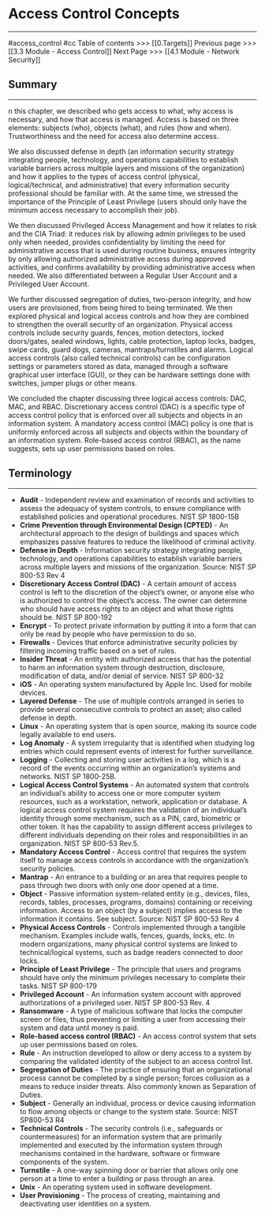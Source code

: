 # Access Control Concepts
---
#access_control  #cc
Table of contents >>> [[0.Targets]]
Previous page >>> [[3.3 Module  - Access Control]]
Next Page >>> [[4.1 Module  - Network Security]]

## Summary
---
n this chapter, we described who gets access to what, why access is necessary, and how that access is managed. Access is based on three elements: subjects (who), objects (what), and rules (how and when). Trustworthiness and the need for access also determine access. 

We also discussed defense in depth (an information security strategy integrating people, technology, and operations capabilities to establish variable barriers across multiple layers and missions of the organization) and how it applies to the types of access control (physical, logical/technical, and administrative) that every information security professional should be familiar with. At the same time, we stressed the importance of the Principle of Least Privilege (users should only have the minimum access necessary to accomplish their job).  

We then discussed Privileged Access Management and how it relates to risk and the CIA Triad: it reduces risk by allowing admin privileges to be used only when needed, provides confidentiality by limiting the need for administrative access that is used during routine business, ensures integrity by only allowing authorized administrative access during approved activities, and confirms availability by providing administrative access when needed. We also differentiated between a Regular User Account and a Privileged User Account.

We further discussed segregation of duties, two-person integrity, and how users are provisioned, from being hired to being terminated. We then explored physical and logical access controls and how they are combined to strengthen the overall security of an organization. Physical access controls include security guards, fences, motion detectors, locked doors/gates, sealed windows, lights, cable protection, laptop locks, badges, swipe cards, guard dogs, cameras, mantraps/turnstiles and alarms. Logical access controls (also called technical controls) can be configuration settings or parameters stored as data, managed through a software graphical user interface (GUI), or they can be hardware settings done with switches, jumper plugs or other means.  

We concluded the chapter discussing three logical access controls: DAC, MAC, and RBAC. Discretionary access control (DAC) is a specific type of access control policy that is enforced over all subjects and objects in an information system. A mandatory access control (MAC) policy is one that is uniformly enforced across all subjects and objects within the boundary of an information system. Role-based access control (RBAC), as the name suggests, sets up user permissions based on roles.
## Terminology
---
- **Audit** - Independent review and examination of records and activities to assess the adequacy of system controls, to ensure compliance with established policies and operational procedures. NIST SP 1800-15B
- **Crime Prevention through Environmental Design (CPTED)** - An architectural approach to the design of buildings and spaces which emphasizes passive features to reduce the likelihood of criminal activity.
- **Defense in Depth** - Information security strategy integrating people, technology, and operations capabilities to establish variable barriers across multiple layers and missions of the organization. Source: NIST SP 800-53 Rev 4
- **Discretionary Access Control (DAC)** - A certain amount of access control is left to the discretion of the object’s owner, or anyone else who is authorized to control the object’s access. The owner can determine who should have access rights to an object and what those rights should be. NIST SP 800-192
- **Encrypt** - To protect private information by putting it into a form that can only be read by people who have permission to do so.
- **Firewalls** - Devices that enforce administrative security policies by filtering incoming traffic based on a set of rules.
-  **Insider Threat** - An entity with authorized access that has the potential to harm an information system through destruction, disclosure, modification of data, and/or denial of service. NIST SP 800-32
- **iOS** - An operating system manufactured by Apple Inc. Used for mobile devices.
- **Layered Defense** - The use of multiple controls arranged in series to provide several consecutive controls to protect an asset; also called defense in depth. 
- **Linux** - An operating system that is open source, making its source code legally available to end users.
- **Log Anomaly** - A system irregularity that is identified when studying log entries which could represent events of interest for further surveillance.
- **Logging** - Collecting and storing user activities in a log, which is a record of the events occurring within an organization’s systems and networks. NIST SP 1800-25B.
- **Logical Access Control Systems** - An automated system that controls an individual’s ability to access one or more computer system resources, such as a workstation, network, application or database. A logical access control system requires the validation of an individual’s identity through some mechanism, such as a PIN, card, biometric or other token. It has the capability to assign different access privileges to different individuals depending on their roles and responsibilities in an organization. NIST SP 800-53 Rev.5.
- **Mandatory Access Control** - Access control that requires the system itself to manage access controls in accordance with the organization’s security policies.
- **Mantrap** - An entrance to a building or an area that requires people to pass through two doors with only one door opened at a time.
- **Object** - Passive information system-related entity (e.g., devices, files, records, tables, processes, programs, domains) containing or receiving information. Access to an object (by a subject) implies access to the information it contains. See subject. Source: NIST SP 800-53 Rev 4
- **Physical Access Controls** - Controls implemented through a tangible mechanism. Examples include walls, fences, guards, locks, etc. In modern organizations, many physical control systems are linked to technical/logical systems, such as badge readers connected to door locks.
- **Principle of Least Privilege** - The principle that users and programs should have only the minimum privileges necessary to complete their tasks. NIST SP 800-179
- **Privileged Account** - An information system account with approved authorizations of a privileged user. NIST SP 800-53 Rev. 4
- **Ransomware** - A type of malicious software that locks the computer screen or files, thus preventing or limiting a user from accessing their system and data until money is paid.
- **Role-based access control (RBAC)** - An access control system that sets up user permissions based on roles.
- **Rule** - An instruction developed to allow or deny access to a system by comparing the validated identity of the subject to an access control list.
- **Segregation of Duties** - The practice of ensuring that an organizational process cannot be completed by a single person; forces collusion as a means to reduce insider threats. Also commonly known as Separation of Duties.
- **Subject** - Generally an individual, process or device causing information to flow among objects or change to the system state. Source: NIST SP800-53 R4
- **Technical Controls** - The security controls (i.e., safeguards or countermeasures) for an information system that are primarily implemented and executed by the information system through mechanisms contained in the hardware, software or firmware components of the system.
- **Turnstile** - A one-way spinning door or barrier that allows only one person at a time to enter a building or pass through an area.
- **Unix** - An operating system used in software development.
- **User Provisioning** - The process of creating, maintaining and deactivating user identities on a system.